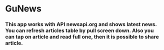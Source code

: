 # GuNews
### This app works with API newsapi.org and shows latest news. You can refresh articles table by pull screen down. Also you can tap on article and read full one, then it is possible to share article.
